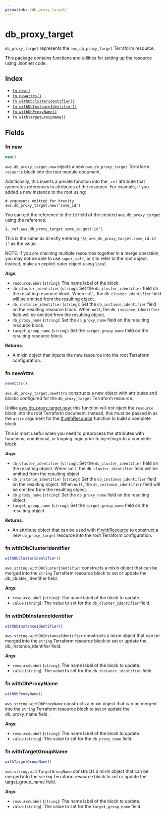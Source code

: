 ```yaml
---
permalink: /db_proxy_target/
---
```


# db_proxy_target

`db_proxy_target` represents the `aws_db_proxy_target` Terraform resource.



This package contains functions and utilities for setting up the resource using Jsonnet code.


## Index

* [`fn new()`](#fn-new)
* [`fn newAttrs()`](#fn-newattrs)
* [`fn withDbClusterIdentifier()`](#fn-withdbclusteridentifier)
* [`fn withDbInstanceIdentifier()`](#fn-withdbinstanceidentifier)
* [`fn withDbProxyName()`](#fn-withdbproxyname)
* [`fn withTargetGroupName()`](#fn-withtargetgroupname)

## Fields

### fn new

```ts
new()
```


`aws.db_proxy_target.new` injects a new `aws_db_proxy_target` Terraform `resource`
block into the root module document.

Additionally, this inserts a private function into the `_ref` attribute that generates references to attributes of the
resource. For example, if you added a new instance to the root using:

    # arguments omitted for brevity
    aws.db_proxy_target.new('some_id')

You can get the reference to the `id` field of the created `aws.db_proxy_target` using the reference:

    $._ref.aws_db_proxy_target.some_id.get('id')

This is the same as directly entering `"${ aws_db_proxy_target.some_id.id }"` as the value.

NOTE: if you are chaining multiple resources together in a merge operation, you may not be able to use `super`, `self`,
or `$` to refer to the root object. Instead, make an explicit outer object using `local`.

**Args**:
  - `resourceLabel` (`string`): The name label of the block.
  - `db_cluster_identifier` (`string`): Set the `db_cluster_identifier` field on the resulting resource block. When `null`, the `db_cluster_identifier` field will be omitted from the resulting object.
  - `db_instance_identifier` (`string`): Set the `db_instance_identifier` field on the resulting resource block. When `null`, the `db_instance_identifier` field will be omitted from the resulting object.
  - `db_proxy_name` (`string`): Set the `db_proxy_name` field on the resulting resource block.
  - `target_group_name` (`string`): Set the `target_group_name` field on the resulting resource block.

**Returns**:
- A mixin object that injects the new resource into the root Terraform configuration.


### fn newAttrs

```ts
newAttrs()
```


`aws.db_proxy_target.newAttrs` constructs a new object with attributes and blocks configured for the `db_proxy_target`
Terraform resource.

Unlike [aws.db_proxy_target.new](#fn-new), this function will not inject the `resource`
block into the root Terraform document. Instead, this must be passed in as the `attrs` argument for the
[tf.withResource](https://github.com/tf-libsonnet/core/tree/main/docs#fn-withresource) function to build a complete block.

This is most useful when you need to preprocess the attributes with functions, conditional, or looping logic prior to
injecting into a complete block.

**Args**:
  - `db_cluster_identifier` (`string`): Set the `db_cluster_identifier` field on the resulting object. When `null`, the `db_cluster_identifier` field will be omitted from the resulting object.
  - `db_instance_identifier` (`string`): Set the `db_instance_identifier` field on the resulting object. When `null`, the `db_instance_identifier` field will be omitted from the resulting object.
  - `db_proxy_name` (`string`): Set the `db_proxy_name` field on the resulting object.
  - `target_group_name` (`string`): Set the `target_group_name` field on the resulting object.

**Returns**:
  - An attribute object that can be used with [tf.withResource](https://github.com/tf-libsonnet/core/tree/main/docs#fn-withresource) to construct a new `db_proxy_target` resource into the root Terraform configuration.


### fn withDbClusterIdentifier

```ts
withDbClusterIdentifier()
```

`aws.string.withDbClusterIdentifier` constructs a mixin object that can be merged into the `string`
Terraform resource block to set or update the db_cluster_identifier field.



**Args**:
  - `resourceLabel` (`string`): The name label of the block to update.
  - `value` (`string`): The value to set for the `db_cluster_identifier` field.


### fn withDbInstanceIdentifier

```ts
withDbInstanceIdentifier()
```

`aws.string.withDbInstanceIdentifier` constructs a mixin object that can be merged into the `string`
Terraform resource block to set or update the db_instance_identifier field.



**Args**:
  - `resourceLabel` (`string`): The name label of the block to update.
  - `value` (`string`): The value to set for the `db_instance_identifier` field.


### fn withDbProxyName

```ts
withDbProxyName()
```

`aws.string.withDbProxyName` constructs a mixin object that can be merged into the `string`
Terraform resource block to set or update the db_proxy_name field.



**Args**:
  - `resourceLabel` (`string`): The name label of the block to update.
  - `value` (`string`): The value to set for the `db_proxy_name` field.


### fn withTargetGroupName

```ts
withTargetGroupName()
```

`aws.string.withTargetGroupName` constructs a mixin object that can be merged into the `string`
Terraform resource block to set or update the target_group_name field.



**Args**:
  - `resourceLabel` (`string`): The name label of the block to update.
  - `value` (`string`): The value to set for the `target_group_name` field.
